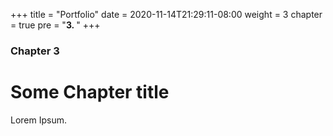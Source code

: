 +++
title = "Portfolio"
date = 2020-11-14T21:29:11-08:00
weight = 3
chapter = true
pre = "<b>3. </b>"
+++

### Chapter 3

# Some Chapter title

Lorem Ipsum.